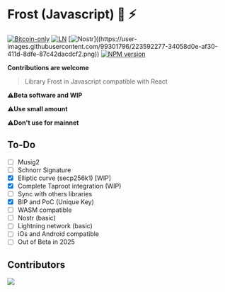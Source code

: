 # Frost (Javascript) 🔑 ⚡

[![Bitcoin-only](https://img.shields.io/badge/bitcoin-only-FF9900?logo=bitcoin)](https://twentyone.world)
[![LN](https://img.shields.io/badge/lightning-792EE5?logo=lightning)](https://mempool.space/lightning)
[![Nostr](https://img.shields.io/badge/nostr-only-FF9900?)]((https://user-images.githubusercontent.com/99301796/223592277-34058d0e-af30-411d-8dfe-87c42dacdcf2.png))
[![NPM version](https://img.shields.io/npm/v/javascript-frost.svg)](https://npmjs.org/package/javascript-frost)

**Contributions are welcome**

>Library Frost in Javascript compatible with React

⚠️**Beta software and WIP**

⚠️**Use small amount**

⚠️**Don't use for mainnet**

## To-Do

- [ ] Musig2
- [ ] Schnorr Signature
- [x] Elliptic curve (secp256k1) [WIP]
- [x] Complete Taproot integration (WIP)
- [ ] Sync with others libraries
- [x] BIP and PoC (Unique Key)
- [ ] WASM compatible
- [ ] Nostr (basic)
- [ ] Lightning network (basic)
- [ ] iOs and Android compatible
- [ ] Out of Beta in 2025

## Contributors

<a align="center" href="https://github.com/FrostDevKit/javascript-frost/graphs/contributors">
  <img src="https://contrib.rocks/image?repo=FrostDevKit/javascript-frost" />
</a>
